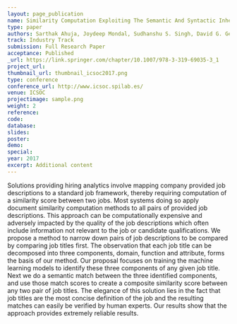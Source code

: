 ```yaml
---
layout: page_publication
name: Similarity Computation Exploiting The Semantic And Syntactic Inherent Structure Among Job Titles 
type: paper
authors: Sarthak Ahuja, Joydeep Mondal, Sudhanshu S. Singh, David G. George
track: Industry Track
submission: Full Research Paper
acceptance: Published
_url: https://link.springer.com/chapter/10.1007/978-3-319-69035-3_1
project_url:
thumbnail_url: thumbnail_icsoc2017.png
type: conference
conference_url: http://www.icsoc.spilab.es/
venue: ICSOC
projectimage: sample.png
weight: 2
reference: 
code:
database: 
slides: 
poster: 
demo: 
special: 
year: 2017
excerpt: Additional content
---
```

Solutions providing hiring analytics involve mapping company
provided job descriptions to a standard job framework, thereby
requiring computation of a similarity score between two jobs. Most systems
doing so apply document similarity computation methods to all
pairs of provided job descriptions. This approach can be computationally
expensive and adversely impacted by the quality of the job descriptions
which often include information not relevant to the job or candidate qualifications.
We propose a method to narrow down pairs of job descriptions
to be compared by comparing job titles first. The observation that each
job title can be decomposed into three components, domain, function
and attribute, forms the basis of our method. Our proposal focuses on
training the machine learning models to identify these three components
of any given job title. Next we do a semantic match between the three
identified components, and use those match scores to create a composite
similarity score between any two pair of job titles. The elegance of this
solution lies in the fact that job titles are the most concise definition
of the job and the resulting matches can easily be verified by human
experts. Our results show that the approach provides extremely reliable
results.
